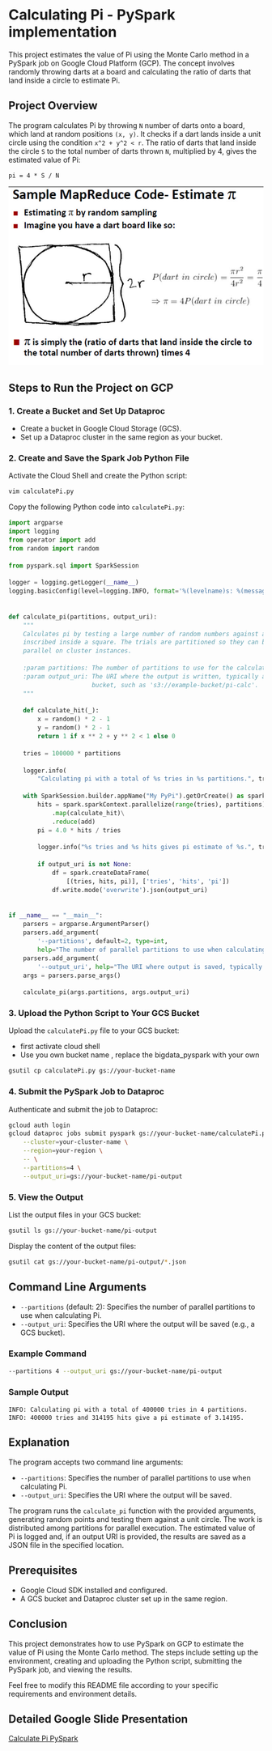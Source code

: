 # Calculating Pi - PySpark implementation

This project estimates the value of Pi using the Monte Carlo method in a PySpark job on Google Cloud Platform (GCP). The concept involves randomly throwing darts at a board and calculating the ratio of darts that land inside a circle to estimate Pi.

## Project Overview

The program calculates Pi by throwing `N` number of darts onto a board, which land at random positions `(x, y)`. It checks if a dart lands inside a unit circle using the condition `x^2 + y^2 < r`. The ratio of darts that land inside the circle `S` to the total number of darts thrown `N`, multiplied by 4, gives the estimated value of Pi:

```
pi = 4 * S / N
```

![alt text](image.png)

## Steps to Run the Project on GCP

### 1. Create a Bucket and Set Up Dataproc

- Create a bucket in Google Cloud Storage (GCS).
- Set up a Dataproc cluster in the same region as your bucket.

### 2. Create and Save the Spark Job Python File

Activate the Cloud Shell and create the Python script:

```bash
vim calculatePi.py
```

Copy the following Python code into `calculatePi.py`:

```python
import argparse
import logging
from operator import add
from random import random

from pyspark.sql import SparkSession

logger = logging.getLogger(__name__)
logging.basicConfig(level=logging.INFO, format='%(levelname)s: %(message)s')


def calculate_pi(partitions, output_uri):
    """
    Calculates pi by testing a large number of random numbers against a unit circle
    inscribed inside a square. The trials are partitioned so they can be run in
    parallel on cluster instances.

    :param partitions: The number of partitions to use for the calculation.
    :param output_uri: The URI where the output is written, typically an Amazon S3
                       bucket, such as 's3://example-bucket/pi-calc'.
    """

    def calculate_hit(_):
        x = random() * 2 - 1
        y = random() * 2 - 1
        return 1 if x ** 2 + y ** 2 < 1 else 0

    tries = 100000 * partitions

    logger.info(
        "Calculating pi with a total of %s tries in %s partitions.", tries, partitions)

    with SparkSession.builder.appName("My PyPi").getOrCreate() as spark:
        hits = spark.sparkContext.parallelize(range(tries), partitions)\
            .map(calculate_hit)\
            .reduce(add)
        pi = 4.0 * hits / tries

        logger.info("%s tries and %s hits gives pi estimate of %s.", tries, hits, pi)

        if output_uri is not None:
            df = spark.createDataFrame(
                [(tries, hits, pi)], ['tries', 'hits', 'pi'])
            df.write.mode('overwrite').json(output_uri)


if __name__ == "__main__":
    parsers = argparse.ArgumentParser()
    parsers.add_argument(
        '--partitions', default=2, type=int,
        help="The number of parallel partitions to use when calculating pi.")
    parsers.add_argument(
        '--output_uri', help="The URI where output is saved, typically an S3 bucket.")
    args = parsers.parse_args()

    calculate_pi(args.partitions, args.output_uri)
```

### 3. Upload the Python Script to Your GCS Bucket

Upload the `calculatePi.py` file to your GCS bucket:
- first activate cloud shell
- Use you own bucket name , replace the bigdata_pyspark with your own

```bash
gsutil cp calculatePi.py gs://your-bucket-name
```

### 4. Submit the PySpark Job to Dataproc

Authenticate and submit the job to Dataproc:

```bash
gcloud auth login
gcloud dataproc jobs submit pyspark gs://your-bucket-name/calculatePi.py \
    --cluster=your-cluster-name \
    --region=your-region \
    -- \
    --partitions=4 \
    --output_uri=gs://your-bucket-name/pi-output
```

### 5. View the Output

List the output files in your GCS bucket:

```bash
gsutil ls gs://your-bucket-name/pi-output
```

Display the content of the output files:

```bash
gsutil cat gs://your-bucket-name/pi-output/*.json
```

## Command Line Arguments

- `--partitions` (default: 2): Specifies the number of parallel partitions to use when calculating Pi.
- `--output_uri`: Specifies the URI where the output will be saved (e.g., a GCS bucket).

### Example Command

```bash
--partitions 4 --output_uri gs://your-bucket-name/pi-output
```

### Sample Output

```
INFO: Calculating pi with a total of 400000 tries in 4 partitions.
INFO: 400000 tries and 314195 hits give a pi estimate of 3.14195.
```

## Explanation

The program accepts two command line arguments:

- `--partitions`: Specifies the number of parallel partitions to use when calculating Pi.
- `--output_uri`: Specifies the URI where the output will be saved.

The program runs the `calculate_pi` function with the provided arguments, generating random points and testing them against a unit circle. The work is distributed among partitions for parallel execution. The estimated value of Pi is logged and, if an output URI is provided, the results are saved as a JSON file in the specified location.

## Prerequisites

- Google Cloud SDK installed and configured.
- A GCS bucket and Dataproc cluster set up in the same region.

## Conclusion

This project demonstrates how to use PySpark on GCP to estimate the value of Pi using the Monte Carlo method. The steps include setting up the environment, creating and uploading the Python script, submitting the PySpark job, and viewing the results.



Feel free to modify this README file according to your specific requirements and environment details.

## Detailed Google Slide Presentation
[Calculate Pi PySpark](https://docs.google.com/presentation/d/1D49Vxkf29U5Wdjghx9smMaEXuOockbJA_X6ZKMoow2U/edit?usp=sharing)